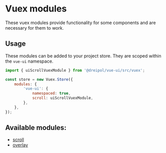 # Vuex modules
These vuex modules provide functionality for some components and are necessary for them to work. 

## Usage
These modules can be added to your project store. They are scoped within the `vue-ui` namespace.

```js
import { uiScrollVuexModule } from '@dreipol/vue-ui/src/vuex';

const store = new Vuex.Store({
    modules: {
        'vue-ui': {
            namespaced: true,
            scroll: uiScrollVuexModule,
        },
    },
});
```

## Available modules:
- [scroll](/src/vuex/modules/scroll)
- [overlay](/src/vuex/modules/overlay)

